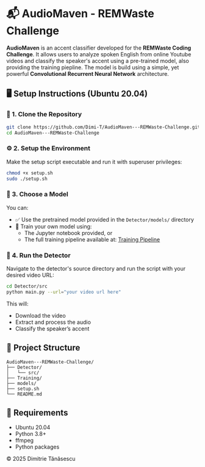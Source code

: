 # 📬 AudioMaven - REMWaste Challenge  
**AudioMaven** is an accent classifier developed for the **REMWaste Coding Challenge**. It allows users to analyze spoken English from online Youtube videos and classify the speaker's accent using a pre-trained model, also providing the training piepline. The model is build using a simple, yet powerful **Convolutional Recurrent Neural Network** architecture.
## 🖥️ Setup Instructions (Ubuntu 20.04)  
### 🔁 1. Clone the Repository  
```bash
git clone https://github.com/Dimi-T/AudioMaven---REMWaste-Challenge.git
cd AudioMaven---REMWaste-Challenge
```  
### ⚙️ 2. Setup the Environment  
Make the setup script executable and run it with superuser privileges:  
```bash
chmod +x setup.sh
sudo ./setup.sh
```  
### 🧠 3. Choose a Model  
You can:  
- ✅ Use the pretrained model provided in the `Detector/models/` directory  
- 🧪 Train your own model using:  
  - The Jupyter notebook provided, or  
  - The full training pipeline available at: [Training Pipeline](https://www.kaggle.com/code/dimitrietanasescu/audiomaven)  
### 🎯 4. Run the Detector  
Navigate to the detector's source directory and run the script with your desired video URL:  
```bash
cd Detector/src
python main.py --url="your video url here"
```  
This will:  
- Download the video  
- Extract and process the audio  
- Classify the speaker’s accent  
## 📁 Project Structure  
```
AudioMaven---REMWaste-Challenge/
├── Detector/
│   └── src/
├── Training/
├── models/
├── setup.sh
└── README.md
```  
## 🧰 Requirements  
- Ubuntu 20.04  
- Python 3.8+  
- ffmpeg  
- Python packages

 
© 2025 Dimitrie Tănăsescu
